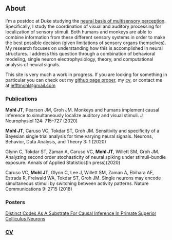 ## About
I'm a postdoc at Duke studying the [neural basis of multisensory perception](https://people.duke.edu/~jmgroh/). Specifically, I study the coordination of visual and auditory processing for localization of sensory stimuli. Both humans and monkeys are able to combine information from these different sensory systems in order to make the best possible decision (given limitations of sensory organs themselves). My research focuses on understanding how this is accomplished in neural structures. I address this question through a combination of behavioral modeling, single neuron electrophysiology, theory, and computational analysis of neural signals. 

This site is very much a work in progress. If you are looking for something in particular you can check out my [github page proper](https://github.com/jmohl), my [cv](CV.pdf), or contact me at jefftmohl@gmail.com 

### Publications
**Mohl JT**, Pearson JM, Groh JM. Monkeys and humans implement causal inference to simultaneously localize auditory and visual stimuli. J Neurophysiol 124: 715–727 (2020)

**Mohl JT**, Caruso VC, Tokdar ST, Groh JM. Sensitivity and specificity of a Bayesian single trial analysis for time varying neural signals. Neurons, Behavior, Data Analysis, and Theory 3: 1 (2020)

Glynn C, Tokdar ST, Zaman A, Caruso VC, **Mohl JT**, Willett SM, Groh JM. Analyzing second order stochasticity of neural spiking under stimuli-bundle exposure. Annals of Applied Statistics(In press)(2020)

Caruso VC, **Mohl JT**, Glynn C, Lee J, Willett SM, Zaman A, Ebihara AF, Estrada R, Freiwald WA, Tokdar ST, Groh JM. Single neurons may encode simultaneous stimuli by switching between activity patterns. Nature Communications 9: 2715 (2018)

### Posters
[Distinct Codes As A Substrate For Causal Inference In
Primate Superior Colliculus Neurons](sfn_2018_mohl.pdf)

### [CV](CV.pdf)

